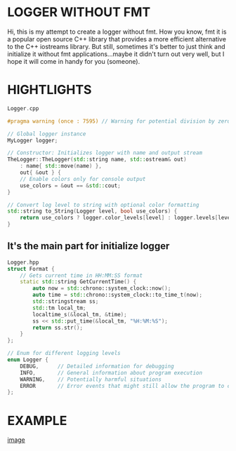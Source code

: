 # LOGGER WITHOUT FMT

Hi, this is my attempt to create a logger without fmt. How you know, fmt it is a popular open source C++ library that provides a more efficient alternative to the C++ iostreams library.
But still, sometimes it's better to just think and initialize it without fmt applications...maybe it didn't turn out very well, but I hope it will come in handy for you (someone).

# HIGHTLIGHTS
```c++
Logger.cpp

#pragma warning (once : 7595) // Warning for potential division by zero

// Global logger instance
MyLogger logger;

// Constructor: Initializes logger with name and output stream
TheLogger::TheLogger(std::string name, std::ostream& out)
    : name{ std::move(name) },
    out{ &out } {
    // Enable colors only for console output
    use_colors = &out == &std::cout;
}

// Convert log level to string with optional color formatting
std::string to_String(Logger level, bool use_colors) {
    return use_colors ? logger.color_levels[level] : logger.levels[level];
}
```
## It's the main part for initialize logger
```c++
Logger.hpp
struct Format {
    // Gets current time in HH:MM:SS format
    static std::string GetCurrentTime() {
        auto now = std::chrono::system_clock::now();
        auto time = std::chrono::system_clock::to_time_t(now);
        std::stringstream ss;
        std::tm local_tm;
        localtime_s(&local_tm, &time);
        ss << std::put_time(&local_tm, "%H:%M:%S");
        return ss.str();
    }
};

// Enum for different logging levels
enum Logger {
    DEBUG,      // Detailed information for debugging
    INFO,       // General information about program execution
    WARNING,    // Potentially harmful situations
    ERROR       // Error events that might still allow the program to continue
};
```
# EXAMPLE

[image](https://github.com/{username}/{repository}/raw/{branch}/{path}/image.png)
